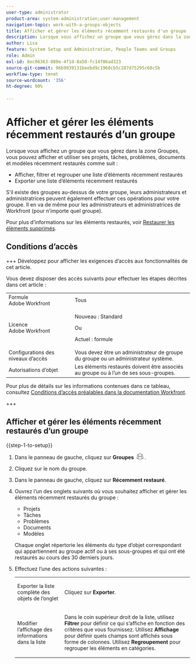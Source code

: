 ```yaml
---
user-type: administrator
product-area: system-administration;user-management
navigation-topic: work-with-a-groups-objects
title: Afficher et gérer les éléments récemment restaurés d'un groupe
description: Lorsque vous affichez un groupe que vous gérez dans la zone Groupes , vous pouvez afficher, filtrer, regrouper et restaurer ses éléments de travail, documents et modèles récemment restaurés.
author: Lisa
feature: System Setup and Administration, People Teams and Groups
role: Admin
exl-id: 8ec06363-080e-4f1d-8a50-fc14f06ad323
source-git-commit: 96b9939131beebd9c1968cb5c287d75295c68c5b
workflow-type: tm+mt
source-wordcount: '356'
ht-degree: 90%

---
```


# Afficher et gérer les éléments récemment restaurés d’un groupe

Lorsque vous affichez un groupe que vous gérez dans la zone Groupes, vous pouvez afficher et utiliser ses projets, tâches, problèmes, documents et modèles récemment restaurés comme suit :

* Afficher, filtrer et regrouper une liste d’éléments récemment restaurés
* Exporter une liste d’éléments récemment restaurés

S’il existe des groupes au-dessus de votre groupe, leurs administrateurs et administratrices peuvent également effectuer ces opérations pour votre groupe. Il en va de même pour les administrateurs et administratrices de Workfront (pour n’importe quel groupe).

Pour plus d’informations sur les éléments restaurés, voir [Restaurer les éléments supprimés](../../../administration-and-setup/manage-workfront/manage-deleted-items/restore-deleted-items.md).

## Conditions d’accès

+++ Développez pour afficher les exigences d’accès aux fonctionnalités de cet article.

Vous devez disposer des accès suivants pour effectuer les étapes décrites dans cet article :

<table style="table-layout:auto"> 
 <col> 
 <col> 
 <tbody> 
  <tr> 
   <td role="rowheader">Formule Adobe Workfront</td> 
   <td>Tous</td> 
  </tr> 
  <tr> 
   <td role="rowheader">Licence Adobe Workfront</td>
   <td><p>Nouveau : Standard</p>
       <p>Ou</p>
       <p>Actuel : formule</p></td>
  <tr> 
   <td role="rowheader">Configurations des niveaux d’accès</td> 
   <td>Vous devez être un administrateur de groupe du groupe ou un administrateur système.</td>
  </tr>
  <tr> 
   <td role="rowheader">Autorisations d’objet</td>
   <td>Les éléments restaurés doivent être associés au groupe ou à l’un de ses sous-groupes.</td> 
  </tr> 
  </tr> 
 </tbody> 
</table>

Pour plus de détails sur les informations contenues dans ce tableau, consultez [Conditions d’accès préalables dans la documentation Workfront](/help/quicksilver/administration-and-setup/add-users/access-levels-and-object-permissions/access-level-requirements-in-documentation.md).

+++

## Afficher et gérer les éléments récemment restaurés d’un groupe

{{step-1-to-setup}}

1. Dans le panneau de gauche, cliquez sur **Groupes** ![Groupes](assets/groups-icon.png).

1. Cliquez sur le nom du groupe.
1. Dans le panneau de gauche, cliquez sur **Récemment restauré**.
1. Ouvrez l’un des onglets suivants où vous souhaitez afficher et gérer les éléments récemment restaurés du groupe :

   * Projets
   * Tâches
   * Problèmes
   * Documents
   * Modèles

   Chaque onglet répertorie les éléments du type d’objet correspondant qui appartiennent au groupe actif ou à ses sous-groupes et qui ont été restaurés au cours des 30 derniers jours.

1. Effectuez l’une des actions suivantes :

   <table style="table-layout:auto"> 
    <col> 
    <col> 
    <tbody> 
     <tr> 
      <td role="rowheader"> <p>Exporter la liste complète des objets de l’onglet</p> </td> 
      <td> <p>Cliquez sur <strong>Exporter</strong>.</p> </td> 
     </tr> 
     <tr data-mc-conditions=""> 
      <td role="rowheader"> <p>Modifier l’affichage des informations dans la liste</p> </td> 
      <td> <p>Dans le coin supérieur droit de la liste, utilisez <strong>Filtrer</strong> pour définir ce qui s’affiche en fonction des critères que vous fournissez. Utilisez <strong>Affichage</strong> pour définir quels champs sont affichés sous forme de colonnes. Utilisez <strong>Regroupement</strong> pour regrouper les éléments en catégories.</p> </td> 
     </tr> 
    </tbody> 
   </table>
